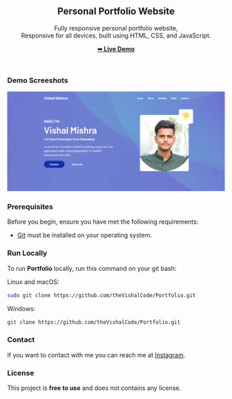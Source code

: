 <div align="center">

  <h2 align="center">Personal Portfolio Website</h2>

  Fully responsive personal portfolio website, <br />Responsive for all devices, built using HTML, CSS, and JavaScript.

  <a href="https://thevishalcode.github.io/Portfolio/"><strong>➥ Live Demo</strong></a>

</div>

<br />

### Demo Screeshots

![Portfolio Desktop Demo](./readme-images/vdesktop.png "Desktop Demo")

### Prerequisites

Before you begin, ensure you have met the following requirements:

* [Git](https://git-scm.com/downloads "Download Git") must be installed on your operating system.

### Run Locally

To run **Portfolio** locally, run this command on your git bash:

Linux and macOS:

```bash
sudo git clone https://github.com/theVishalCode/Portfolio.git
```

Windows:

```bash
git clone https://github.com/theVishalCode/Portfolio.git
```

### Contact

If you want to contact with me you can reach me at [Instagram](https://www.instagram.com/vishalmishra___18).

### License

This project is **free to use** and does not contains any license.



